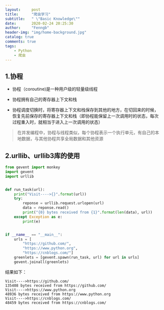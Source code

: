 ```yaml
---
layout:     post
title:      "爬虫学习"
subtitle:   " \"Basic Knowledge\""
date:       2020-02-24 20:25:30
author:     "Fenngb"
header-img: "img/home-background.jpg"
catalog: true
comments: true
tags:
    - Python
    - 爬虫
---
```

## 1.协程
- 协程（coroutine)是一种用户级的轻量级线程

- 协程拥有自己的寄存器上下文和栈

- 协程调度切换时，将寄存器上下文和栈保存到其他的地方，在切回来的时候，恢复先前保存的寄存器上下文和栈（即协程能保留上一次调用时的状态，每次过程重入时，就相当于进入上一次调用的状态）

>在并发编程中，协程与线程类似，每个协程表示一个执行单元，有自己的本地数据，与其他协程共享全局数据和其他资源

## 2.urllib、urllib3库的使用
```Python
from gevent import monkey
import gevent
import urllib


def run_task(url):
    print("Visit---->{}".format(url))
    try:
        reponse = urllib.request.urlopen(url)
        data = reponse.read()
        print("{0} bytes received from {1}".format(len(data), url))
    except Exception as e:
        print(e)


if __name__ == "__main__":
    urls = [
        "https://github.com/",
        "https://www.python.org",
        "https://cnblogs.com/"]
    greenlets = [gevent.spawn(run_task, url) for url in urls]
    gevent.joinall(greenlets)

```
结果如下：
```
Visit---->https://github.com/
135408 bytes received from https://github.com/
Visit---->https://www.python.org
48936 bytes received from https://www.python.org
Visit---->https://cnblogs.com/
48459 bytes received from https://cnblogs.com/
```
